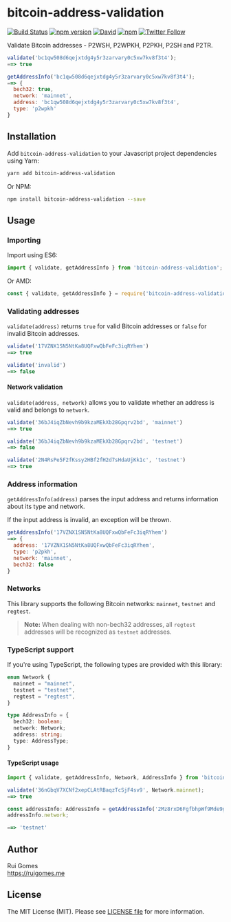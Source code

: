 # bitcoin-address-validation

[![Build Status](https://img.shields.io/travis/ruigomeseu/bitcoin-address-validation.svg)](https://travis-ci.org/ruigomeseu/bitcoin-address-validation)
[![npm version](https://badge.fury.io/js/bitcoin-address-validation.svg)](https://www.npmjs.com/package/bitcoin-address-validation)
[![David](https://img.shields.io/david/ruigomeseu/bitcoin-address-validation.svg)](https://www.npmjs.com/package/bitcoin-address-validation)
[![npm](https://img.shields.io/npm/dt/bitcoin-address-validation.svg)](https://www.npmjs.com/package/bitcoin-address-validation)
[![Twitter Follow](https://img.shields.io/twitter/follow/8bitgomes.svg?style=social)](https://twitter.com/8bitgomes)

Validate Bitcoin addresses - P2WSH, P2WPKH, P2PKH, P2SH and P2TR.

```js
validate('bc1qw508d6qejxtdg4y5r3zarvary0c5xw7kv8f3t4');
==> true

getAddressInfo('bc1qw508d6qejxtdg4y5r3zarvary0c5xw7kv8f3t4');
==> { 
  bech32: true,
  network: 'mainnet',
  address: 'bc1qw508d6qejxtdg4y5r3zarvary0c5xw7kv8f3t4',
  type: 'p2wpkh'
}
```

## Installation
Add `bitcoin-address-validation` to your Javascript project dependencies using Yarn:
```bash
yarn add bitcoin-address-validation
```
Or NPM:
```bash
npm install bitcoin-address-validation --save
```

## Usage

### Importing
Import using ES6:

```js
import { validate, getAddressInfo } from 'bitcoin-address-validation';
```

Or AMD:

```js
const { validate, getAddressInfo } = require('bitcoin-address-validation');
```

### Validating addresses

`validate(address)` returns `true` for valid Bitcoin addresses or `false` for invalid Bitcoin addresses.

```js
validate('17VZNX1SN5NtKa8UQFxwQbFeFc3iqRYhem')
==> true

validate('invalid')
==> false
```

#### Network validation

`validate(address, network)` allows you to validate whether an address is valid and belongs to `network`.

```js
validate('36bJ4iqZbNevh9b9kzaMEkXb28Gpqrv2bd', 'mainnet')
==> true

validate('36bJ4iqZbNevh9b9kzaMEkXb28Gpqrv2bd', 'testnet')
==> false

validate('2N4RsPe5F2fKssy2HBf2fH2d7sHdaUjKk1c', 'testnet')
==> true
```

### Address information

`getAddressInfo(address)` parses the input address and returns information about its type and network.

If the input address is invalid, an exception will be thrown.

```js
getAddressInfo('17VZNX1SN5NtKa8UQFxwQbFeFc3iqRYhem')
==> {
  address: '17VZNX1SN5NtKa8UQFxwQbFeFc3iqRYhem',
  type: 'p2pkh',
  network: 'mainnet',
  bech32: false
}
```

### Networks

This library supports the following Bitcoin networks: `mainnet`, `testnet` and `regtest`.

> **Note:** When dealing with non-bech32 addresses, all `regtest` addresses will be recognized as `testnet` addresses.


### TypeScript support

If you're using TypeScript, the following types are provided with this library:

```ts
enum Network {
  mainnet = "mainnet",
  testnet = "testnet",
  regtest = "regtest",
}

type AddressInfo = {
  bech32: boolean;
  network: Network;
  address: string;
  type: AddressType;
}
```

#### TypeScript usage

```ts
import { validate, getAddressInfo, Network, AddressInfo } from 'bitcoin-address-validation';

validate('36nGbqV7XCNf2xepCLAtRBaqzTcSjF4sv9', Network.mainnet);
==> true

const addressInfo: AddressInfo = getAddressInfo('2Mz8rxD6FgfbhpWf9Mde9gy6w8ZKE8cnesp');
addressInfo.network;

==> 'testnet'
```

## Author

Rui Gomes  
https://ruigomes.me  

## License

The MIT License (MIT). Please see [LICENSE file](https://github.com/ruigomeseu/bitcoin-address-validation/blob/master/LICENSE.md) for more information.
